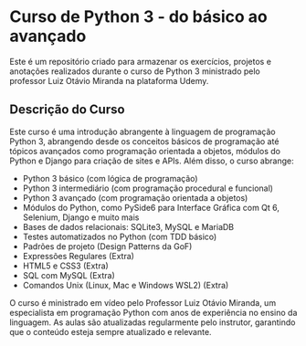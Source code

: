 # Curso de Python 3 - do básico ao avançado

Este é um repositório criado para armazenar os exercícios, projetos e anotações realizados durante o curso de Python 3 ministrado pelo professor Luiz Otávio Miranda na plataforma Udemy.

## Descrição do Curso
Este curso é uma introdução abrangente à linguagem de programação Python 3, abrangendo desde os conceitos básicos de programação até tópicos avançados como programação orientada a objetos, módulos do Python e Django para criação de sites e APIs. Além disso, o curso abrange:  

- Python 3 básico (com lógica de programação)  
- Python 3 intermediário (com programação procedural e funcional)  
- Python 3 avançado (com programação orientada a objetos)
- Módulos do Python, como PySide6 para Interface Gráfica com Qt 6, Selenium, Django e muito mais  
- Bases de dados relacionais: SQLite3, MySQL e MariaDB  
- Testes automatizados no Python (com TDD básico)  
- Padrões de projeto (Design Patterns da GoF)  
- Expressões Regulares (Extra)  
- HTML5 e CSS3 (Extra)  
- SQL com MySQL (Extra)  
- Comandos Unix (Linux, Mac e Windows WSL2) (Extra)  

O curso é ministrado em vídeo pelo Professor Luiz Otávio Miranda, um especialista em programação Python com anos de experiência no ensino da linguagem. As aulas são atualizadas regularmente pelo instrutor, garantindo que o conteúdo esteja sempre atualizado e relevante.
